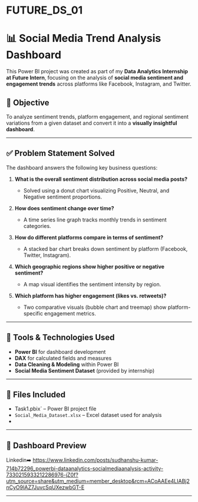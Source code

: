 # FUTURE_DS_01

# 📊 Social Media Trend Analysis Dashboard

This Power BI project was created as part of my **Data Analytics Internship at Future Intern**, focusing on the analysis of **social media sentiment and engagement trends** across platforms like Facebook, Instagram, and Twitter.

## 🚀 Objective
To analyze sentiment trends, platform engagement, and regional sentiment variations from a given dataset and convert it into a **visually insightful dashboard**.

---

## ✅ Problem Statement Solved
The dashboard answers the following key business questions:

1. **What is the overall sentiment distribution across social media posts?**
   - Solved using a donut chart visualizing Positive, Neutral, and Negative sentiment proportions.

2. **How does sentiment change over time?**
   - A time series line graph tracks monthly trends in sentiment categories.

3. **How do different platforms compare in terms of sentiment?**
   - A stacked bar chart breaks down sentiment by platform (Facebook, Twitter, Instagram).

4. **Which geographic regions show higher positive or negative sentiment?**
   - A map visual identifies the sentiment intensity by region.

5. **Which platform has higher engagement (likes vs. retweets)?**
   - Two comparative visuals (bubble chart and treemap) show platform-specific engagement metrics.

---

## 📌 Tools & Technologies Used
- **Power BI** for dashboard development
- **DAX** for calculated fields and measures
- **Data Cleaning & Modeling** within Power BI
- **Social Media Sentiment Dataset** (provided by internship)

---

## 📁 Files Included
- Task1.pbix` – Power BI project file
- `Social_Media_Dataset.xlsx` – Excel dataset used for analysis
-
---

## 📸 Dashboard Preview

Linkedin➡️ https://www.linkedin.com/posts/sudhanshu-kumar-714b72296_powerbi-dataanalytics-socialmediaanalysis-activity-7330215933212286976-jZ0f?utm_source=share&utm_medium=member_desktop&rcm=ACoAAEe4LIABj2nCyO9IAZ7JuvcSqUXezwbGT-E

---

   
